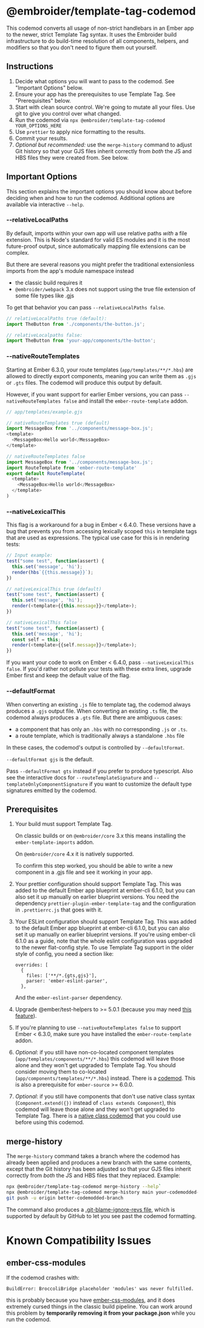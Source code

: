 # @embroider/template-tag-codemod

This codemod converts all usage of non-strict handlebars in an Ember app to the newer, strict Template Tag syntax. It uses the Embroider build infrastructure to do build-time resolution of all components, helpers, and modifiers so that you don't need to figure them out yourself.

## Instructions

1. Decide what options you will want to pass to the codemod. See "Important Options" below.
1. Ensure your app has the prerequisites to use Template Tag. See "Prerequisites" below.
4. Start with clean source control. We're going to mutate all your files. Use git to give you control over what changed.
5. Run the codemod via `npx @embroider/template-tag-codemod YOUR_OPTIONS_HERE`
6. Use `prettier` to apply nice formatting to the results.
7. Commit your results.
8. *Optional but recommended:* use the `merge-history` command to adjust Git history so that your GJS files inherit correctly from *both* the JS and HBS files they were created from. See below.


## Important Options

This section explains the important options you should know about before deciding when and how to run the codemod. Additional options are available via interactive `--help`.

### --relativeLocalPaths

By default, imports within your own app will use relative paths *with* a file extension. This is Node's standard for valid ES modules and it is the most future-proof output, since automatically mapping file extensions can be complex.

But there are several reasons you might prefer the traditional extensionless imports from the app's module namespace instead
 - the classic build requires it
 - `@embroider/webpack` 3.x does not support using the true file extension of some file types like .gjs

To get that behavior you can pass `--relativeLocalPaths false`.

```js
// relativeLocalPaths true (default):
import TheButton from './components/the-button.js';

// relativeLocalpaths false:
import TheButton from 'your-app/components/the-button';
```

### --nativeRouteTemplates

Starting at Ember 6.3.0, your route templates (`app/templates/**/*.hbs`) are allowed to directly export components, meaning you can write them as `.gjs` or `.gts` files. The codemod will produce this output by default.

However, if you want support for earlier Ember versions, you can pass `--nativeRouteTemplates false` and install the `ember-route-template` addon.

```js
// app/templates/example.gjs

// nativeRouteTemplates true (default)
import MessageBox from '../components/message-box.js';
<template>
  <MessageBox>Hello world</MessageBox>
</template>

// nativeRouteTemplates false
import MessageBox from '../components/message-box.js';
import RouteTemplate from 'ember-route-template'
export default RouteTemplate(
  <template>
    <MessageBox>Hello world</MessageBox>
  </template>
)
```
### --nativeLexicalThis

This flag is a workaround for a bug in Ember < 6.4.0. These versions have a bug that prevents you from accessing lexically scoped `this` in template tags that are used as expressions. The typical use case for this is in rendering tests:

```js
// Input example:
test("some test", function(assert) {
  this.set('message', 'hi');
  render(hbs`{{this.message}}`);
})

// nativeLexicalThis true (default)
test("some test", function(assert) {
  this.set('message', 'hi');
  render(<template>{{this.message}}</template>);
})

// nativeLexicalThis false
test("some test", function(assert) {
  this.set('message', 'hi');
  const self = this;
  render(<template>{{self.message}}</template>);
})
```

If you want your code to work on Ember < 6.4.0, pass `--nativeLexicalThis false`. If you'd rather not pollute your tests with these extra lines, upgrade Ember first and keep the default value of the flag.

### --defaultFormat

When converting an existing `.js` file to template tag, the codemod always produces a `.gjs` output file. When converting an existing `.ts` file, the codemod always produces a `.gts` file. But there are ambiguous cases:
 - a component that has only an `.hbs` with no corresponding `.js` or `.ts`.
 - a route template, which is traditionally always a standalone `.hbs` file

In these cases, the codemod's output is controlled by `--defaultFormat`.

`--defaultFormat gjs` is the default. 

Pass `--defaultFormat gts` instead if you prefer to produce typescript. Also see the interactive docs for `--routeTemplateSignature` and `--templateOnlyComponentSignature` if you want to customize the default type signatures emitted by the codemod. 

## Prerequisites

1. Your build must support Template Tag. 

    On classic builds or on `@embroider/core` 3.x this means installing the `ember-template-imports` addon.

    On `@embroider/core` 4.x it is natively supported.

    To confirm this step worked, you should be able to write a new component in a .gjs file and see it working in your app.

2. Your prettier configuration should support Template Tag. This was added to the default Ember app blueprint at ember-cli 6.1.0, but you can also set it up manually on earlier blueprint versions. You need the dependency `prettier-plugin-ember-template-tag` and the configuration in `.prettierrc.js` that goes with it.

3. Your ESLint configuration should support Template Tag. This was added to the default Ember app blueprint at ember-cli 6.1.0, but you can also set it up manually on earlier blueprint versions. If you're using ember-cli 6.1.0 as a guide, note that the whole eslint configuration was upgraded to the newer flat-config style. To use Template Tag support in the older style of config, you need a section like:
 
    ```
    overrides: [
      {
        files: ['**/*.{gts,gjs}'],
        parser: 'ember-eslint-parser',
      },
    ```

    And the `ember-eslint-parser` dependency.

4. Upgrade @ember/test-helpers to >= 5.0.1 (because you may need [this feature](https://github.com/emberjs/ember-test-helpers/pull/1527/)).

5. If you're planning to use `--nativeRouteTemplates false` to support Ember < 6.3.0, make sure you have installed the `ember-route-template` addon.

6. *Optional*: if you still have non-co-located component templates (`app/templates/components/**/*.hbs`) this codemod will leave those alone and they won't get upgraded to Template Tag. You should consider moving them to co-located (`app/components/templates/**/*.hbs`) instead. There is a [codemod](https://www.npmjs.com/package/ember-component-template-colocation-migrator). This is also a prerequisite for `ember-source` >= 6.0.0.

7. *Optional*: if you still have components that don't use native class syntax (`Component.extend({})` instead of `class extends Component`), this codemod will leave those alone and they won't get upgraded to Template Tag. There is a [native class codemod](https://www.npmjs.com/package/ember-native-class-codemod) that you could use before using this codemod.

## merge-history

The `merge-history` command takes a branch where the codemod has already been applied and produces a new branch with the same contents, except that the Git history has been adjusted so that your GJS files inherit correctly from *both* the JS and HBS files that they replaced. Example:

```sh
npx @embroider/template-tag-codemod merge-history --help`
npx @embroider/template-tag-codemod merge-history main your-codemodded-branch --outputBranch better-codemodded-branch`
git push -u origin better-codemodded-branch
```

The command also produces a [.git-blame-ignore-revs file](https://docs.github.com/en/repositories/working-with-files/using-files/viewing-and-understanding-files#ignore-commits-in-the-blame-view), which is supported by default by GitHub to let you see past the codemod formatting. 


# Known Compatibility Issues

## ember-css-modules

If the codemod crashes with:

```BuildError: BroccoliBridge placeholder 'modules' was never fulfilled.```

this is probably because you have [ember-css-modules](https://github.com/salsify/ember-css-modules), and it does extremely cursed things in the classic build pipeline. You can work around this problem by **temporarily removing it from your package.json** while you run the codemod.
